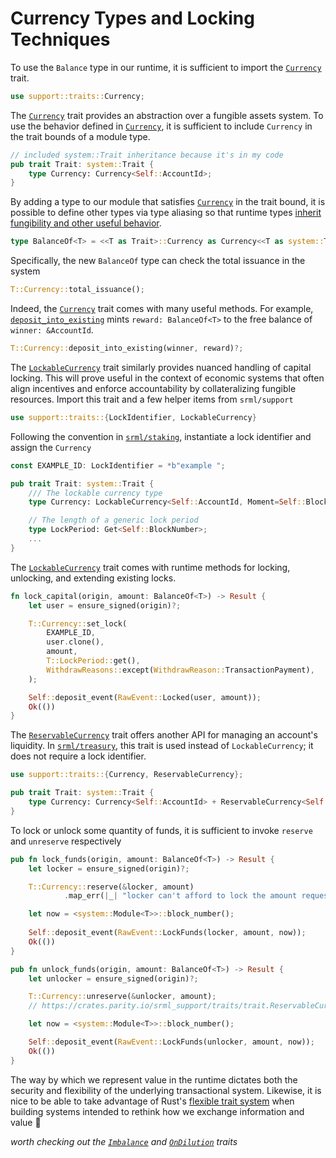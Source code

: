 # Currency Types and Locking Techniques

To use the `Balance` type in our runtime, it is sufficient to import the [`Currency`](https://crates.parity.io/srml_support/traits/trait.Currency.html) trait.

```rust
use support::traits::Currency;
```

The [`Currency`](https://crates.parity.io/srml_support/traits/trait.Currency.html) trait provides an abstraction over a fungible assets system. To use the behavior defined in [`Currency`](https://crates.parity.io/srml_support/traits/trait.Currency.html), it is sufficient to include `Currency` in the trait bounds of a module type.

```rust
// included system::Trait inheritance because it's in my code
pub trait Trait: system::Trait {
    type Currency: Currency<Self::AccountId>;
}
```

By adding a type to our module that satisfies [`Currency`](https://crates.parity.io/srml_support/traits/trait.Currency.html) in the trait bound, it is possible to define other types via type aliasing so that runtime types [inherit fungibility and other useful behavior](https://crates.parity.io/srml_support/traits/trait.Currency.html).

```rust
type BalanceOf<T> = <<T as Trait>::Currency as Currency<<T as system::Trait>::AccountId>>::Balance;
```

Specifically, the new `BalanceOf` type can check the total issuance in the system 

```rust
T::Currency::total_issuance();
```

Indeed, the [`Currency`](https://crates.parity.io/srml_support/traits/trait.Currency.html) trait comes with many useful methods. For example, [`deposit_into_existing`](https://crates.parity.io/srml_support/traits/trait.Currency.html#tymethod.deposit_into_existing) mints `reward: BalanceOf<T>` to the free balance of `winner: &AccountId`.

```rust
T::Currency::deposit_into_existing(winner, reward)?;
```

The [`LockableCurrency`](https://crates.parity.io/srml_support/traits/trait.LockableCurrency.html) trait similarly provides nuanced handling of capital locking. This will prove useful in the context of economic systems that often align incentives and enforce accountability by collateralizing fungible resources. Import this trait and a few helper items from `srml/support`

```rust
use support::traits::{LockIdentifier, LockableCurrency}
```

Following the convention in [`srml/staking`](https://github.com/paritytech/substrate/blob/master/srml/staking/src/lib.rs), instantiate a lock identifier and assign the `Currency` 

```rust
const EXAMPLE_ID: LockIdentifier = *b"example ";

pub trait Trait: system::Trait {
    /// The lockable currency type
    type Currency: LockableCurrency<Self::AccountId, Moment=Self::BlockNumber>;

    // The length of a generic lock period
    type LockPeriod: Get<Self::BlockNumber>;
    ...
}
```

The [`LockableCurrency`](https://crates.parity.io/srml_support/traits/trait.LockableCurrency.html) trait comes with runtime methods for locking, unlocking, and extending existing locks.

```rust
fn lock_capital(origin, amount: BalanceOf<T>) -> Result {
    let user = ensure_signed(origin)?;

    T::Currency::set_lock(
        EXAMPLE_ID,
        user.clone(),
        amount,
        T::LockPeriod::get(),
        WithdrawReasons::except(WithdrawReason::TransactionPayment),
    );

    Self::deposit_event(RawEvent::Locked(user, amount));
    Ok(())
}
```

The [`ReservableCurrency`](https://crates.parity.io/srml_support/traits/trait.ReservableCurrency.html) trait offers another API for managing an account's liquidity. In [`srml/treasury`](https://github.com/paritytech/substrate/blob/master/srml/treasury/src/lib.rs), this trait is used instead of `LockableCurrency`; it does not require a lock identifier.

```rust
use support::traits::{Currency, ReservableCurrency};

pub trait Trait: system::Trait {
    type Currency: Currency<Self::AccountId> + ReservableCurrency<Self::AccountId>;
}
```

To lock or unlock some quantity of funds, it is sufficient to invoke `reserve` and `unreserve` respectively

```rust
pub fn lock_funds(origin, amount: BalanceOf<T>) -> Result {
    let locker = ensure_signed(origin)?;

    T::Currency::reserve(&locker, amount)
            .map_err(|_| "locker can't afford to lock the amount requested")?;

    let now = <system::Module<T>>::block_number();
    
    Self::deposit_event(RawEvent::LockFunds(locker, amount, now));
    Ok(())
}

pub fn unlock_funds(origin, amount: BalanceOf<T>) -> Result {
    let unlocker = ensure_signed(origin)?;

    T::Currency::unreserve(&unlocker, amount);
    // https://crates.parity.io/srml_support/traits/trait.ReservableCurrency.html

    let now = <system::Module<T>>::block_number();

    Self::deposit_event(RawEvent::LockFunds(unlocker, amount, now));
    Ok(())
}
```

The way by which we represent value in the runtime dictates both the security and flexibility of the underlying transactional system. Likewise, it is nice to be able to take advantage of Rust's [flexible trait system](https://blog.rust-lang.org/2015/05/11/traits.html) when building systems intended to rethink how we exchange information and value 🚀 

*worth checking out the [`Imbalance`](https://crates.parity.io/srml_support/traits/trait.Imbalance.html) and [`OnDilution`](https://crates.parity.io/srml_support/traits/trait.OnDilution.html#tymethod.on_dilution) traits*